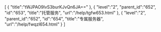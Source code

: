 [
	{
		"title":"tWJPAO9lvS3burKJvQn6JA=="
	},
	{
		"level":"2",
		"parent_id":"652",
		"id":"653",
		"title":"托管服务",
		"url":"/help/tgfw653.html"
	},
	{
		"level":"2",
		"parent_id":"652",
		"id":"654",
		"title":"专属服务器",
		"url":"/help/fwqzl654.html"
	}
]